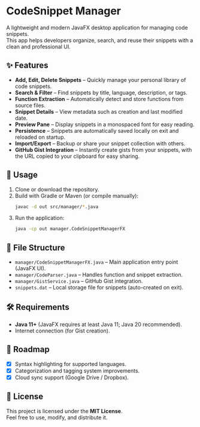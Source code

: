 # CodeSnippet Manager

A lightweight and modern JavaFX desktop application for managing code snippets.  
This app helps developers organize, search, and reuse their snippets with a clean and professional UI.

## ✨ Features
- **Add, Edit, Delete Snippets** – Quickly manage your personal library of code snippets.  
- **Search & Filter** – Find snippets by title, language, description, or tags.  
- **Function Extraction** – Automatically detect and store functions from source files.  
- **Snippet Details** – View metadata such as creation and last modified date.  
- **Preview Pane** – Display snippets in a monospaced font for easy reading.  
- **Persistence** – Snippets are automatically saved locally on exit and reloaded on startup.  
- **Import/Export** – Backup or share your snippet collection with others.  
- **GitHub Gist Integration** – Instantly create gists from your snippets, with the URL copied to your clipboard for easy sharing.  

## 🚀 Usage
1. Clone or download the repository.  
2. Build with Gradle or Maven (or compile manually):  
   ```bash
   javac -d out src/manager/*.java
   ```  
3. Run the application:  
   ```bash
   java -cp out manager.CodeSnippetManagerFX
   ```  

## 📂 File Structure
- `manager/CodeSnippetManagerFX.java` – Main application entry point (JavaFX UI).  
- `manager/CodeParser.java` – Handles function and snippet extraction.  
- `manager/GistService.java` – GitHub Gist integration.  
- `snippets.dat` – Local storage file for snippets (auto-created on exit).  

## 🛠 Requirements
- **Java 11+** (JavaFX requires at least Java 11; Java 20 recommended).  
- Internet connection (for Gist creation).  

## 📌 Roadmap
- [X] Syntax highlighting for supported languages.  
- [X] Categorization and tagging system improvements.  
- [X] Cloud sync support (Google Drive / Dropbox).  

## 📜 License
This project is licensed under the **MIT License**.  
Feel free to use, modify, and distribute it.  

